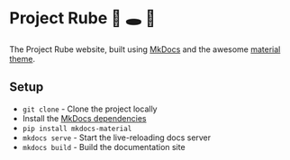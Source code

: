 # Project Rube 🧀 🕳 🐁

The Project Rube website, built using [MkDocs](https://www.mkdocs.org/) and the awesome [material theme](https://github.com/squidfunk/mkdocs-material).

## Setup

- `git clone` - Clone the project locally
- Install the [MkDocs dependencies](https://www.mkdocs.org/#installation)
- `pip install mkdocs-material`
- `mkdocs serve` - Start the live-reloading docs server
- `mkdocs build` - Build the documentation site